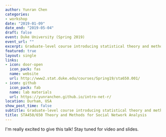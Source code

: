 ```yaml
---
author: Yunran Chen
categories:
- workshop
date: "2019-01-09"
date_end: "2019-05-04"
draft: false
event: Duke University (Spring 2019)
event_url: ""
excerpt: Graduate-level course introducing statistical theory and methods for social network analysis
featured: true
layout: single
links:
- icon: door-open
  icon_pack: fas
  name: website
  url: http://www2.stat.duke.edu/courses/Spring19/sta650.001/
- icon: github
  icon_pack: fab
  name: lab materials
  url: https://yunranchen.github.io/intro-net-r/
location: Durham, USA
show_post_time: false
subtitle: Graduate-level course introducing statistical theory and methods for social network analysis
title: STA450/650 Theory and Methods for Social Network Analysis
---
```


I'm really excited to give this talk! Stay tuned for video and slides.
